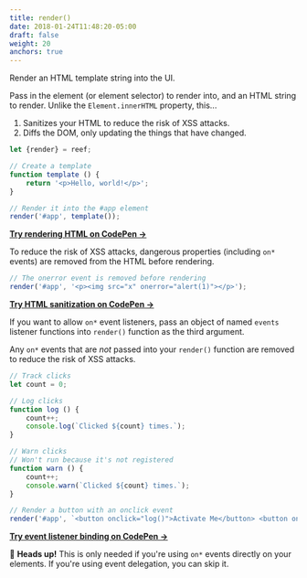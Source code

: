 ```yaml
---
title: render()
date: 2018-01-24T11:48:20-05:00
draft: false
weight: 20
anchors: true
---
```


Render an HTML template string into the UI. 

Pass in the element (or element selector) to render into, and an HTML string to render. Unlike the `Element.innerHTML` property, this... 

1. Sanitizes your HTML to reduce the risk of XSS attacks. 
2. Diffs the DOM, only updating the things that have changed.

```js
let {render} = reef;

// Create a template
function template () {
	return '<p>Hello, world!</p>';
}

// Render it into the #app element
render('#app', template());
```

**[Try rendering HTML on CodePen &rarr;](https://codepen.io/cferdinandi/pen/BavePRx)**

To reduce the risk of XSS attacks, dangerous properties (including `on*` events) are removed from the HTML before rendering. 

```js
// The onerror event is removed before rendering
render('#app', '<p><img src="x" onerror="alert(1)"></p>');
```

**[Try HTML sanitization on CodePen &rarr;](https://codepen.io/cferdinandi/pen/abPrjwv)**

If you want to allow `on*` event listeners, pass an object of named `events` listener functions into `render()` function as the third argument. 

Any `on*` events that are _not_ passed into your `render()` function are removed to reduce the risk of XSS attacks.

```js
// Track clicks
let count = 0;

// Log clicks
function log () {
	count++;
	console.log(`Clicked ${count} times.`);
}

// Warn clicks
// Won't run because it's not registered
function warn () {
	count++;
	console.warn(`Clicked ${count} times.`);
}

// Render a button with an onclick event
render('#app', `<button onclick="log()">Activate Me</button> <button onclick="warn()">This won't work</button>`, {log});
```

**[Try event listener binding on CodePen &rarr;](https://codepen.io/cferdinandi/pen/mdaYjwB?editors=1111)**

<div class="callout">
	👋 <strong>Heads up!</strong> This is only needed if you're using <code>on*</code> events directly on your elements. If you're using event delegation, you can skip it.
</div>
